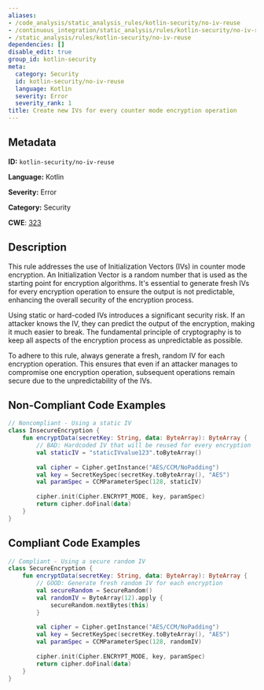 ```yaml
---
aliases:
- /code_analysis/static_analysis_rules/kotlin-security/no-iv-reuse
- /continuous_integration/static_analysis/rules/kotlin-security/no-iv-reuse
- /static_analysis/rules/kotlin-security/no-iv-reuse
dependencies: []
disable_edit: true
group_id: kotlin-security
meta:
  category: Security
  id: kotlin-security/no-iv-reuse
  language: Kotlin
  severity: Error
  severity_rank: 1
title: Create new IVs for every counter mode encryption operation
---
```

<!--  SOURCED FROM https://github.com/DataDog/datadog-static-analyzer-rule-docs -->


## Metadata
**ID:** `kotlin-security/no-iv-reuse`

**Language:** Kotlin

**Severity:** Error

**Category:** Security

**CWE**: [323](https://cwe.mitre.org/data/definitions/323.html)

## Description
This rule addresses the use of Initialization Vectors (IVs) in counter mode encryption. An Initialization Vector is a random number that is used as the starting point for encryption algorithms. It's essential to generate fresh IVs for every encryption operation to ensure the output is not predictable, enhancing the overall security of the encryption process.

Using static or hard-coded IVs introduces a significant security risk. If an attacker knows the IV, they can predict the output of the encryption, making it much easier to break. The fundamental principle of cryptography is to keep all aspects of the encryption process as unpredictable as possible.

To adhere to this rule, always generate a fresh, random IV for each encryption operation. This ensures that even if an attacker manages to compromise one encryption operation, subsequent operations remain secure due to the unpredictability of the IVs.

## Non-Compliant Code Examples
```kotlin
// Noncompliant - Using a static IV
class InsecureEncryption {
    fun encryptData(secretKey: String, data: ByteArray): ByteArray {
        // BAD: Hardcoded IV that will be reused for every encryption
        val staticIV = "staticIVvalue123".toByteArray()
        
        val cipher = Cipher.getInstance("AES/CCM/NoPadding")
        val key = SecretKeySpec(secretKey.toByteArray(), "AES")
        val paramSpec = CCMParameterSpec(128, staticIV)
        
        cipher.init(Cipher.ENCRYPT_MODE, key, paramSpec)
        return cipher.doFinal(data)
    }
}
```

## Compliant Code Examples
```kotlin
// Compliant - Using a secure random IV
class SecureEncryption {
    fun encryptData(secretKey: String, data: ByteArray): ByteArray {
        // GOOD: Generate fresh random IV for each encryption
        val secureRandom = SecureRandom()
        val randomIV = ByteArray(12).apply {
            secureRandom.nextBytes(this)
        }
        
        val cipher = Cipher.getInstance("AES/CCM/NoPadding")
        val key = SecretKeySpec(secretKey.toByteArray(), "AES")
        val paramSpec = CCMParameterSpec(128, randomIV)
        
        cipher.init(Cipher.ENCRYPT_MODE, key, paramSpec)
        return cipher.doFinal(data)
    }
}
```
